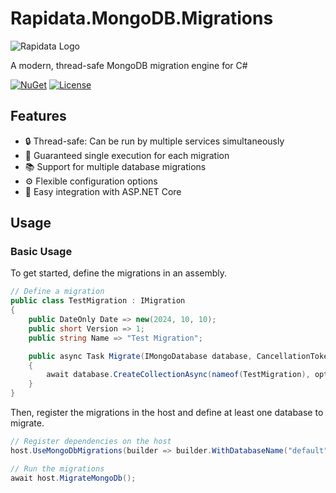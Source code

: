 # Rapidata.MongoDB.Migrations

![Rapidata Logo](https://path-to-your-logo.png)

A modern, thread-safe MongoDB migration engine for C#

[![NuGet](https://img.shields.io/nuget/v/Rapidata.MongoDB.Migrations.svg)](https://www.nuget.org/packages/Rapidata.MongoDB.Migrations/)
[![License](https://img.shields.io/badge/license-MIT-blue.svg)](LICENSE)

## Features

- 🔒 Thread-safe: Can be run by multiple services simultaneously
- 🔄 Guaranteed single execution for each migration
- 📚 Support for multiple database migrations
- ⚙️ Flexible configuration options
- 🚀 Easy integration with ASP.NET Core

## Usage


### Basic Usage

To get started, define the migrations in an assembly.

```csharp
// Define a migration
public class TestMigration : IMigration
{
    public DateOnly Date => new(2024, 10, 10);
    public short Version => 1;
    public string Name => "Test Migration";

    public async Task Migrate(IMongoDatabase database, CancellationToken cancellationToken)
    {
        await database.CreateCollectionAsync(nameof(TestMigration), options: null, cancellationToken);
    }
}
```

Then, register the migrations in the host and define at least one database to migrate.

```csharp
// Register dependencies on the host
host.UseMongoDbMigrations(builder => builder.WithDatabaseName("default").WithMigrationAssemblies(typeof(TestMigration).Assembly));
```

```csharp
// Run the migrations
await host.MigrateMongoDb();
```
